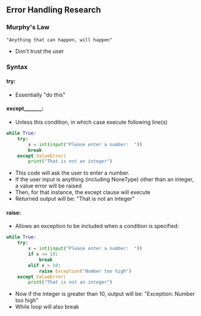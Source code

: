 ## Error Handling Research

### Murphy's Law

```
"Anything that can happen, will happen"
```

- Don't trust the user

### Syntax
#### try:
- Essentially "do this"

#### except_______:
- Unless this condition, in which case execute following line(s)

```python
while True:
    try:
        x = int(input("Please enter a number:  "))
        break
    except ValueError:
        print("That is not an integer")
```
- This code will ask the user to enter a number.
- If the user input is anything (including NoneType) other than an integer, a value error will be raised
- Then, for that instance, the except clause will execute
- Returned output will be: "That is not an integer"

#### raise:
- Allows an exception to be included when a condition is specified:

```python
while True:
    try:
        x = int(input("Please enter a number:  "))
        if x <= 10:
            break
        elif x > 10:
            raise Exception("Number too high")
    except ValueError:
        print("That is not an integer")
```
- Now if the integer is greater than 10, output will be: "Exception: Number too high"
- While loop will also break